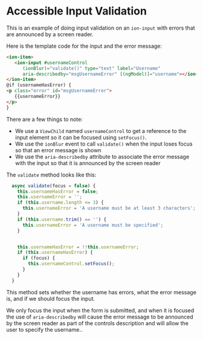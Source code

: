 # Accessible Input Validation

This is an example of doing input validation on an `ion-input` with errors that are announced by a screen reader.

Here is the template code for the input and the error message:
```html
<ion-item>
   <ion-input #usernameControl 
      (ionBlur)="validate()" type="text" label="Username"
      aria-describedby="msgUsernameError" [(ngModel)]="username"></ion-input>
</ion-item>
@if (usernameHasError) {
<p class="error" id="msgUsernameError">
   {{usernameError}}
</p>
}
```

There are a few things to note:
- We use a `ViewChild` named `usernameControl` to get a reference to the input element so it can be focused using `setFocus()`.
- We use the `ionBlur` event to call `validate()` when the input loses focus so that an error message is shown
- We use the `aria-describedby` attribute to associate the error message with the input so that it is announced by the screen reader

The `validate` method looks like this:
```typescript
  async validate(focus = false) {
    this.usernameHasError = false;
    this.usernameError = '';
    if (this.username.length <= 3) {
      this.usernameError = 'A username must be at least 3 characters';
    }
    if (this.username.trim() == '') {
      this.usernameError = 'A username must be specified';
    }


    this.usernameHasError = !!this.usernameError;
    if (this.usernameHasError) {
      if (focus) {
        this.usernameControl.setFocus();
      }
    }
  }
  ```

  This method sets whether the username has errors, what the error message is, and if we should focus the input.

  We only focus the input when the form is submitted, and when it is focused the use of `aria-describedby` will cause the error message to be announced by the screen reader as part of the controls description and will allow the user to specify the username..
